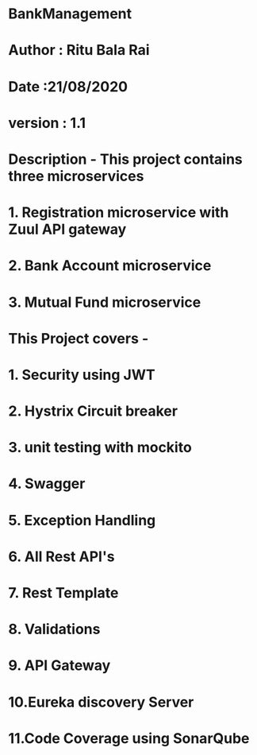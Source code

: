 # BankManagement
# Author : Ritu Bala Rai
# Date :21/08/2020
# version : 1.1
#
# Description - This project contains three microservices 
# 1. Registration microservice with Zuul API gateway
# 2. Bank Account microservice
# 3. Mutual Fund microservice
# 
# This Project covers -
#       1. Security using JWT
#       2. Hystrix Circuit breaker
#       3. unit testing with mockito 
#       4. Swagger
#       5. Exception Handling  
#       6. All Rest API's 
#       7. Rest Template
#       8. Validations
#       9. API Gateway 
#       10.Eureka discovery Server
#       11.Code Coverage using SonarQube
